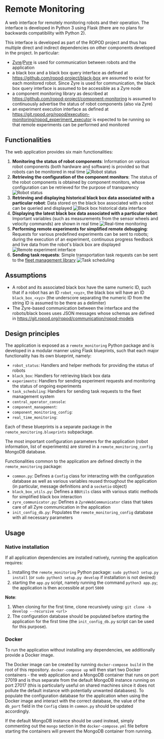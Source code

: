 # Remote Monitoring

A web interface for remotely monitoring robots and their operation. The interface is developed in Python 3 using Flask (there are no plans for backwards compatibility with Python 2).

This interface is developed as part of the ROPOD project and thus has multiple direct and indirect dependencies on other components developed in the project. In particular:
* [Zyre](https://github.com/zeromq/zyre)/[Pyre](https://github.com/ropod-project/pyre) is used for communication between robots and the application
* a black box and a black box query interface as defined at https://github.com/ropod-project/black-box are assumed to exist for each monitored robot. Since Zyre is used for communication, the black box query interface is assumed to be accessible as a Zyre node
* a component monitoring library as described at https://github.com/ropod-project/component-monitoring is assumed to continuously advertise the status of robot components (also via Zyre)
* an experiment execution interface as defined at https://git.ropod.org/ropod/execution-monitoring/ropod_experiment_executor is expected to be running so that remote experiments can be performed and monitored

## Functionalities

The web application provides six main functionalities:
1. **Monitoring the status of robot components**: Information on various robot components (both hardware and software) is provided so that robots can be monitored in real time
![Robot status](docs/images/robot_status.png)
2. **Retrieving the configuration of the component monitors**: The status of the robot components is obtained by component monitors, whose configuration can be retrieved for the purpose of transparency
![Robot status](docs/images/component_monitor_config.png)
3. **Retrieving and displaying historical black box data associated with a particular robot**: Data stored on the black box associated with a robot can be queried and displayed
![Black box historical data interface](docs/images/black_box_interface.png)
4. **Displaying the latest black box data associated with a particular robot**: Important variables (such as measurements from the sensor wheels and velocity commands) are shown in real time
![Real-time monitoring](docs/images/real_time_monitoring.png)
5. **Performing remote experiments for simplified remote debugging**: Requests for various predefined experiments can be sent to robots; during the execution of an experiment, continuous progress feedback and live data from the robot's black box are displayed
![Remote experiment interface](docs/images/remote_experiments.png)
6. **Sending task requests**: Simple transportation task requests can be sent to the [fleet management library](https://git.ropod.org/ropod/ccu/fleet-management)
![Task scheduling](docs/images/task_scheduling.png)

## Assumptions

* A robot and its associated black box have the same numeric ID, such that if a robot has an ID `robot_<xyz>`, the black box will have an ID `black_box_<xyz>` (the underscore separating the numeric ID from the string ID is assumed to be there as a delimiter)
* The Zyre-based communication between the interface and the robots/black boxes uses JSON messages whose schemas are defined in https://git.ropod.org/ropod/communication/ropod-models

## Design principles

The application is exposed as a `remote_monitoring` Python package and is developed in a modular manner using Flask blueprints, such that each major functionality has its own blueprint, namely:
* `robot_status`: Handlers and helper methods for providing the status of robots
* `black_box`: Handlers for retrieving black box data
* `experiments`: Handlers for sending experiment requests and monitoring the status of ongoing experiments
* `task_scheduling`: Handlers for sending task requests to the fleet management system
* `central_operator_console`: 
* `component_management`: 
* `component_monitoring_config`: 
* `real_time_monitoring`: 

Each of these blueprints is a separate package in the `remote_monitoring.blueprints` subpackage.

The most important configuration parameters for the application (robot information, list of experiments) are stored in a `remote_monitoring_config` MongoDB database.

Functionalities common to the application are defined directly in the `remote_monitoring` package:
* `common.py`: Defines a `Config` class for interacting with the configuration database as well as various variables reused throughout the application (in particular, message definitions and a `socketio` object)
* `black_box_utils.py`: Defines a `BBUtils` class with various static methods for simplified black box interaction
* `zyre_communicator.py`: Defines a `ZyreWebCommunicator` class that takes care of all Zyre communication in the application
* `init_config_db.py`: Populates the `remote_monitoring_config` database with all necessary parameters

## Usage

### Native installation

If all application dependencies are installed natively, running the application requires:
1. installing the `remote_monitoring` Python package: `sudo python3 setup.py install` (or `sudo python3 setup.py develop` if installation is not desired)
2. starting the `app.py` script, namely running the command `python3 app.py`; the application is then accessible at port `5000`

**Note**:
1. When cloning for the first time, clone recursively using: `git clone -b develop --recursive <url>`
2. The configuration database should be populated before starting the application for the first time (the `init_config_db.py` script can be used for this purpose).

### Docker

To run the application without installing any dependencies, we additionally provide a Docker image.

The Docker image can be created by running `docker-compose build` in the root of this repository. `docker-compose up` will then start two Docker containers - the web application and a MongoDB container that runs on port 27019 and is thus separate from the default MongoDB instance running on port 27017 (this is particularly useful on shared machines since it does not pollute the default instance with potentially unwanted databases). To populate the configuration database for the application when using the Docker image and interact with the correct database, the value of the `db_port` field in the `Config` class in `common.py` should be updated accordingly.

If the default MongoDB instance should be used instead, simply commenting out the `mongo` section in the `docker-compose.yml` file before starting the containers will prevent the MongoDB container from running.

